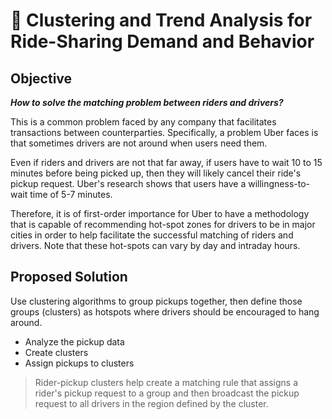 # 🚖 Clustering and Trend Analysis for Ride-Sharing Demand and Behavior

## Objective

_**How to solve the matching problem between riders and drivers?**_

This is a common problem faced by any company that facilitates transactions between counterparties. Specifically, a problem Uber faces is that sometimes drivers are not around when users need them. 

Even if riders and drivers are not that far away, if users have to wait 10 to 15 minutes before being picked up, then they will likely cancel their ride's pickup request. Uber's research shows that users have a willingness-to-wait time of 5-7 minutes.

Therefore, it is of first-order importance for Uber to have a methodology that is capable of recommending hot-spot zones for drivers to be in major cities in order to help facilitate the successful matching of riders and drivers. Note that these hot-spots can vary by day and intraday hours.

## Proposed Solution
Use clustering algorithms to group pickups together, then define those groups (clusters) as hotspots where drivers should be encouraged to hang around.
- Analyze the pickup data
- Create clusters
- Assign pickups to clusters
> Rider-pickup clusters help create a matching rule that assigns a rider's pickup request to a group and then broadcast the pickup request to all drivers in the region defined by the cluster.
